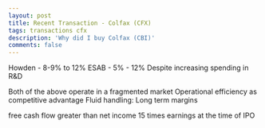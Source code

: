 ```yaml
---
layout: post
title: Recent Transaction - Colfax (CFX)
tags: transactions cfx
description: 'Why did I buy Colfax (CBI)'
comments: false
---
```

Howden - 8-9% to 12%
ESAB - 5% - 12%
Despite increasing spending in R&D

Both of the above operate in a fragmented market
Operational efficiency as competitive advantage
Fluid handling:
  Long term margins

free cash flow greater than net income
15 times earnings at the time of IPO



